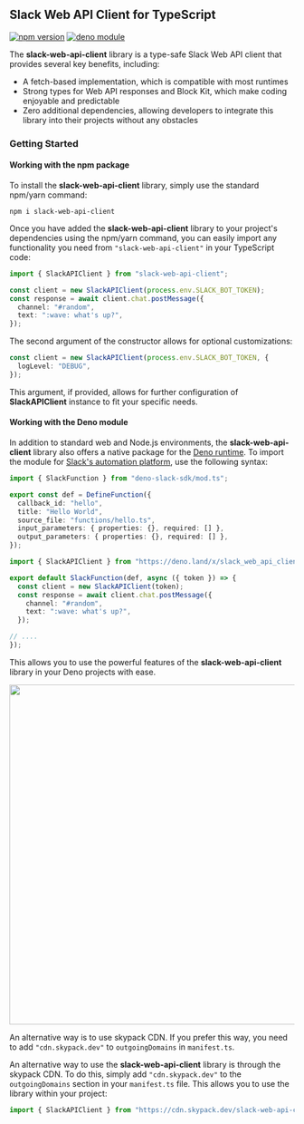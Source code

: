 ## Slack Web API Client for TypeScript

[![npm version](https://badge.fury.io/js/slack-web-api-client.svg)](https://badge.fury.io/js/slack-web-api-client) 
[![deno module](https://shield.deno.dev/x/slack_web_api_client)](https://deno.land/x/slack_web_api_client)

The **slack-web-api-client** library is a type-safe Slack Web API client that provides several key benefits, including:
* A fetch-based implementation, which is compatible with most runtimes
* Strong types for Web API responses and Block Kit, which make coding enjoyable and predictable
* Zero additional dependencies, allowing developers to integrate this library into their projects without any obstacles

### Getting Started

#### Working with the npm package

To install the **slack-web-api-client** library, simply use the standard npm/yarn command:
```
npm i slack-web-api-client
```

Once you have added the **slack-web-api-client** library to your project's dependencies using the npm/yarn command, you can easily import any functionality you need from `"slack-web-api-client"` in your TypeScript code:

```typescript
import { SlackAPIClient } from "slack-web-api-client";

const client = new SlackAPIClient(process.env.SLACK_BOT_TOKEN);
const response = await client.chat.postMessage({
  channel: "#random",
  text: ":wave: what's up?",
});
```

The second argument of the constructor allows for optional customizations:

```typescript
const client = new SlackAPIClient(process.env.SLACK_BOT_TOKEN, {
  logLevel: "DEBUG",
});
```

This argument, if provided, allows for further configuration of **SlackAPIClient** instance to fit your specific needs.

#### Working with the Deno module

In addition to standard web and Node.js environments, the **slack-web-api-client** library also offers a native package for the [Deno runtime](https://deno.com/). To import the module for [Slack's automation platform](https://api.slack.com/automation), use the following syntax:

```typescript
import { SlackFunction } from "deno-slack-sdk/mod.ts";

export const def = DefineFunction({
  callback_id: "hello",
  title: "Hello World",
  source_file: "functions/hello.ts",
  input_parameters: { properties: {}, required: [] },
  output_parameters: { properties: {}, required: [] },
});

import { SlackAPIClient } from "https://deno.land/x/slack_web_api_client@0.4.3/mod.ts";

export default SlackFunction(def, async ({ token }) => {
  const client = new SlackAPIClient(token);
  const response = await client.chat.postMessage({
    channel: "#random",
    text: ":wave: what's up?",
  });

// ....
});
```

This allows you to use the powerful features of the **slack-web-api-client** library in your Deno projects with ease.

<img width="600" src="https://user-images.githubusercontent.com/19658/252261924-75522081-0ceb-47c3-9d0a-2cc99772ff7f.png">

An alternative way is to use skypack CDN. If you prefer this way, you need to add `"cdn.skypack.dev"` to `outgoingDomains` in `manifest.ts`.

An alternative way to use the **slack-web-api-client** library is through the skypack CDN. To do this, simply add `"cdn.skypack.dev"` to the `outgoingDomains` section in your `manifest.ts` file. This allows you to use the library within your project:

```typescript
import { SlackAPIClient } from "https://cdn.skypack.dev/slack-web-api-client?dts";
```
